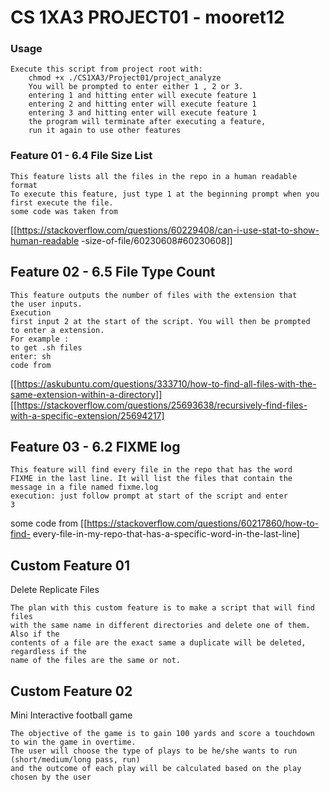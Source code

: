 # CS 1XA3 PROJECT01 - mooret12


### Usage

	Execute this script from project root with:
        chmod +x ./CS1XA3/Project01/project_analyze
        You will be prompted to enter either 1 , 2 or 3.
        entering 1 and hitting enter will execute feature 1
        entering 2 and hitting enter will execute feature 1
        entering 3 and hitting enter will execute feature 1
        the program will terminate after executing a feature,
        run it again to use other features


### Feature 01 - 6.4 File Size List 

    This feature lists all the files in the repo in a human readable format
    To execute this feature, just type 1 at the beginning prompt when you
    first execute the file.
    some code was taken from


[[https://stackoverflow.com/questions/60229408/can-i-use-stat-to-show-human-readable
-size-of-file/60230608#60230608]]

## Feature 02 - 6.5 File Type Count


    This feature outputs the number of files with the extension that
    the user inputs.
    Execution
    first input 2 at the start of the script. You will then be prompted
    to enter a extension.
    For example :
    to get .sh files
    enter: sh
    code from

 
[[https://askubuntu.com/questions/333710/how-to-find-all-files-with-the-same-extension-within-a-directory]]
[[https://stackoverflow.com/questions/25693638/recursively-find-files-with-a-specific-extension/25694217]


## Feature 03 - 6.2 FIXME log


    This feature will find every file in the repo that has the word
    FIXME in the last line. It will list the files that contain the
    message in a file named fixme.log
    execution: just follow prompt at start of the script and enter
    3

some code from [[https://stackoverflow.com/questions/60217860/how-to-find-
every-file-in-my-repo-that-has-a-specific-word-in-the-last-line]


## Custom Feature 01

Delete Replicate Files


    The plan with this custom feature is to make a script that will find files
    with the same name in different directories and delete one of them. Also if the 
    contents of a file are the exact same a duplicate will be deleted, regardless if the
    name of the files are the same or not.


## Custom Feature 02

Mini Interactive football game

    The objective of the game is to gain 100 yards and score a touchdown to win the game in overtime. 
    The user will choose the type of plays to be he/she wants to run (short/medium/long pass, run)
    and the outcome of each play will be calculated based on the play chosen by the user
